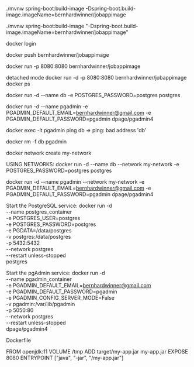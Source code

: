 ./mvnw spring-boot:build-image -Dspring-boot.build-image.imageName=bernhardwinner/jobappimage

./mvnw spring-boot:build-image "-Dspring-boot.build-image.imageName=bernhardwinner/jobappimage"

docker login

docker push bernhardwinner/jobappimage

docker run -p 8080:8080 bernhardwinner/jobappimage

detached mode
docker run -d -p 8080:8080 bernhardwinner/jobappimage
docker ps

docker run -d --name db -e POSTGRES_PASSWORD=postgres postgres

docker run -d --name pgadmin -e PGADMIN_DEFAULT_EMAIL=bernhardwinner@gmail.com -e PGADMIN_DEFAULT_PASSWORD=pgadmin dpage/pgadmin4

docker exec -it pgadmin ping db => ping: bad address 'db'

docker rm -f db pgadmin

docker network create my-network

USING NETWORKS:
docker run -d --name db --network my-network -e POSTGRES_PASSWORD=postgres postgres

docker run -d --name pgadmin --network my-network -e PGADMIN_DEFAULT_EMAIL=bernhardwinner@gmail.com -e PGADMIN_DEFAULT_PASSWORD=pgadmin dpage/pgadmin4

Start the PostgreSQL service:
docker run -d \
--name postgres_container \
-e POSTGRES_USER=postgres \
-e POSTGRES_PASSWORD=postgres \
-e PGDATA=/data/postgres \
-v postgres:/data/postgres \
-p 5432:5432 \
--network postgres \
--restart unless-stopped \
postgres

Start the pgAdmin service:
docker run -d \
--name pgadmin_container \
-e PGADMIN_DEFAULT_EMAIL=bernhardwinner@gmail.com \
-e PGADMIN_DEFAULT_PASSWORD=pgadmin \
-e PGADMIN_CONFIG_SERVER_MODE=False \
-v pgadmin:/var/lib/pgadmin \
-p 5050:80 \
--network postgres \
--restart unless-stopped \
dpage/pgadmin4





Dockerfile

FROM openjdk:11
VOLUME /tmp
ADD target/my-app.jar my-app.jar
EXPOSE 8080
ENTRYPOINT ["java", "-jar", "/my-app.jar"]


